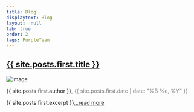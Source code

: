 ```yaml
---
title: Blog
displaytext: Blog
layout:  null
tab: true
order: 2
tags: PurpleTeam
---
```


<section class="homepage-blog">
  <h2><a href="/www-project-purpleteam{{ site.posts.first.url }}">{{ site.posts.first.title }}</a></h2>
<a><img src="{{ site.posts.first.author_image }}" alt="image"></a>
<p class="author"><a>{{ site.posts.first.author }}</a><span style="color:#7C7C7C">, {{ site.posts.first.date | date: "%B %e, %Y" }}</span></p>
<p>{{ site.posts.first.excerpt }}<a href="/www-project-purpleteam{{ site.posts.first.url }}">...read more</a></p>
</section>
